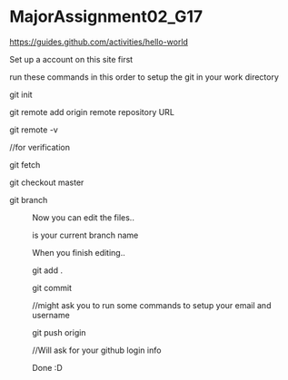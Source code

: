 # MajorAssignment02_G17
https://guides.github.com/activities/hello-world


Set up a account on this site first



run these commands in this order to setup the git in your work directory



git init

git remote add origin remote repository URL

git remote -v

  //for verification
  
git fetch

git checkout master


git branch <initials>_<MM>_<DD>

Now you can edit the files.. 

<initials>_<MM>_<DD> is your current branch name <current branch>

When you finish editing..


git add .

git commit

  //might ask you to run some commands to setup your email and username
  
git push origin <current branch>

  //Will ask for your github login info
  
  
Done :D

